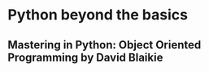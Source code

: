 Python beyond the basics
========================

Mastering in Python: Object Oriented Programming by David Blaikie
-----------------------------------------------------------------

